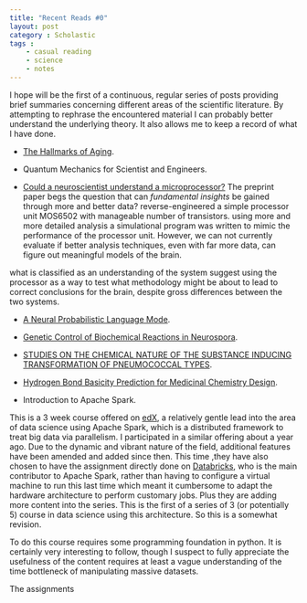 ```yaml
---
title: "Recent Reads #0"
layout: post
category : Scholastic
tags :
    - casual reading
    - science
    - notes
---
```

I hope will be the first of a continuous, regular series of posts providing brief summaries concerning different areas of the scientific literature. By attempting to rephrase the encountered material I can probably better understand the underlying theory. It also allows me to keep a record of what I have done.


- [The Hallmarks of Aging](http://www.cell.com/abstract/S0092-8674(13)00645-4).


- Quantum Mechanics for Scientist and Engineers.

- [Could a neuroscientist understand a microprocessor?](http://biorxiv.org/content/early/2016/05/26/055624)
The preprint paper begs the question that can *fundamental insights* be gained through more and better data?
reverse-engineered a simple processor unit MOS6502 with manageable number of transistors.
using more and more detailed analysis
a simulational program was written to mimic the performance of the processor unit.
However, we can not currently evaluate if better analysis techniques, even with far more data, can figure out meaningful models of the brain.

what is classified as an understanding of the system
suggest using the processor as a way to test what methodology might be about to lead to correct conclusions for the brain, despite gross differences between the two systems.


- [A Neural Probabilistic Language Mode](http://www.jmlr.org/papers/volume3/bengio03a/bengio03a.pdf).


- [Genetic Control of Biochemical Reactions in Neurospora](http://www.ncbi.nlm.nih.gov/pubmed/16588492).


- [STUDIES ON THE CHEMICAL NATURE OF THE SUBSTANCE INDUCING TRANSFORMATION OF PNEUMOCOCCAL TYPES](http://www.pubmedcentral.nih.gov/articlerender.fcgi?artid=2135445&tool=pmcentrez&rendertype=abstract).


- [Hydrogen Bond Basicity Prediction for Medicinal Chemistry Design](http://pubs.acs.org/doi/abs/10.1021/acs.jmedchem.5b01946).


- Introduction to Apache Spark.

This is a 3 week course offered on [edX](edx.org), a relatively gentle lead into the area of data science using Apache Spark, which is a distributed framework to treat big data via parallelism. I participated in a similar offering about a year ago. Due to the dynamic and vibrant nature of the field, additional features have been amended and added since then. This time ,they have also chosen to have the assignment directly done on [Databricks](databricks.com), who is the main contributor to Apache Spark, rather than having to configure a virtual machine to run this last time which meant it cumbersome to adapt the hardware architecture to perform customary jobs. Plus they are adding more content into the series. This is the first of a series of 3 (or potentially 5) course in data science using this architecture. So this is a somewhat revision.

To do this course requires some programming foundation in python. It is certainly very interesting to follow, though I suspect to fully appreciate the usefulness of the content requires at least a vague understanding of the time bottleneck of manipulating massive datasets.

The assignments
